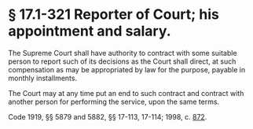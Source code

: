 # § 17.1-321 Reporter of Court; his appointment and salary.

<p>The Supreme Court shall have authority to contract with some suitable person to report such of its decisions as the Court shall direct, at such compensation as may be appropriated by law for the purpose, payable in monthly installments.</p><p>The Court may at any time put an end to such contract and contract with another person for performing the service, upon the same terms.</p><p>Code 1919, §§ 5879 and 5882, §§ 17-113, 17-114; 1998, c. <a href='http://lis.virginia.gov/cgi-bin/legp604.exe?981+ful+CHAP0872'>872</a>.</p>